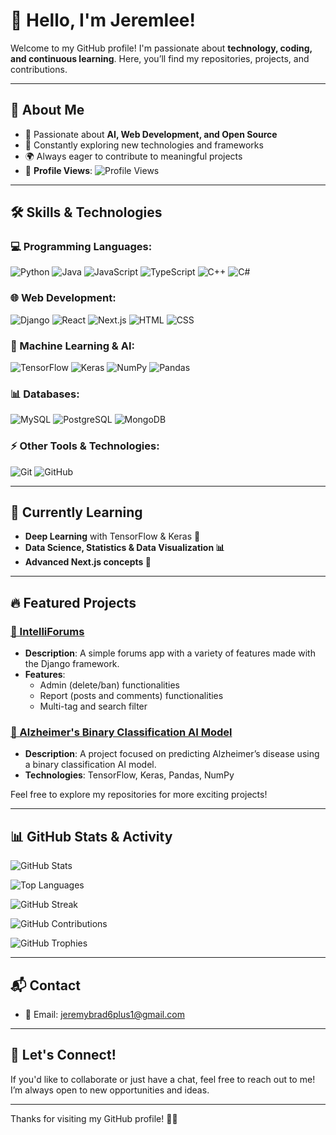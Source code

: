 # 👋 Hello, I'm Jeremlee!

Welcome to my GitHub profile! I'm passionate about **technology, coding, and continuous learning**. Here, you’ll find my repositories, projects, and contributions.

---

## 🚀 About Me

- 🎯 Passionate about **AI, Web Development, and Open Source**
- 📖 Constantly exploring new technologies and frameworks
- 🌍 Always eager to contribute to meaningful projects
- 👀 **Profile Views**: ![Profile Views](https://komarev.com/ghpvc/?username=jeremlee&color=blue)

---

## 🛠️ Skills & Technologies

### **💻 Programming Languages:**
![Python](https://img.shields.io/badge/Python-3776AB?style=for-the-badge&logo=python&logoColor=white)
![Java](https://img.shields.io/badge/Java-007396?style=for-the-badge&logo=java&logoColor=white)
![JavaScript](https://img.shields.io/badge/JavaScript-F7DF1E?style=for-the-badge&logo=javascript&logoColor=black)
![TypeScript](https://img.shields.io/badge/TypeScript-3178C6?style=for-the-badge&logo=typescript&logoColor=white)
![C++](https://img.shields.io/badge/C++-00599C?style=for-the-badge&logo=c%2B%2B&logoColor=white)
![C#](https://img.shields.io/badge/C%23-239120?style=for-the-badge&logo=csharp&logoColor=white)

### **🌐 Web Development:**
![Django](https://img.shields.io/badge/Django-092E20?style=for-the-badge&logo=django&logoColor=white)
![React](https://img.shields.io/badge/React-20232A?style=for-the-badge&logo=react&logoColor=61DAFB)
![Next.js](https://img.shields.io/badge/Next.js-000000?style=for-the-badge&logo=nextdotjs&logoColor=white)
![HTML](https://img.shields.io/badge/HTML5-E34F26?style=for-the-badge&logo=html5&logoColor=white)
![CSS](https://img.shields.io/badge/CSS3-1572B6?style=for-the-badge&logo=css3&logoColor=white)

### **🤖 Machine Learning & AI:**
![TensorFlow](https://img.shields.io/badge/TensorFlow-FF6F00?style=for-the-badge&logo=tensorflow&logoColor=white)
![Keras](https://img.shields.io/badge/Keras-D00000?style=for-the-badge&logo=keras&logoColor=white)
![NumPy](https://img.shields.io/badge/NumPy-013243?style=for-the-badge&logo=numpy&logoColor=white)
![Pandas](https://img.shields.io/badge/Pandas-150458?style=for-the-badge&logo=pandas&logoColor=white)

### **📊 Databases:**
![MySQL](https://img.shields.io/badge/MySQL-4479A1?style=for-the-badge&logo=mysql&logoColor=white)
![PostgreSQL](https://img.shields.io/badge/PostgreSQL-336791?style=for-the-badge&logo=postgresql&logoColor=white)
![MongoDB](https://img.shields.io/badge/MongoDB-47A248?style=for-the-badge&logo=mongodb&logoColor=white)

### **⚡ Other Tools & Technologies:**
![Git](https://img.shields.io/badge/Git-F05032?style=for-the-badge&logo=git&logoColor=white)
![GitHub](https://img.shields.io/badge/GitHub-181717?style=for-the-badge&logo=github&logoColor=white)

---

## 🌱 Currently Learning

- **Deep Learning** with TensorFlow & Keras 🧠
- **Data Science, Statistics & Data Visualization 📊**
- **Advanced Next.js concepts 🚀**

---

## 🔥 Featured Projects

### [📝 IntelliForums](https://github.com/Xylphy/IntelliForums)
- **Description**: A simple forums app with a variety of features made with the Django framework.
- **Features**:
  - Admin (delete/ban) functionalities
  - Report (posts and comments) functionalities
  - Multi-tag and search filter

### [🧠 Alzheimer's Binary Classification AI Model](https://github.com/jeremlee/alzheimers-classification-model)
- **Description**: A project focused on predicting Alzheimer’s disease using a binary classification AI model.
- **Technologies**: TensorFlow, Keras, Pandas, NumPy

Feel free to explore my repositories for more exciting projects!

---

## 📊 GitHub Stats & Activity

![GitHub Stats](https://github-readme-stats.vercel.app/api?username=jeremlee&show_icons=true&count_private=true&theme=tokyonight)

![Top Languages](https://github-readme-stats.vercel.app/api/top-langs/?username=jeremlee&layout=compact&theme=tokyonight)

![GitHub Streak](https://github-readme-streak-stats.herokuapp.com/?user=jeremlee&theme=tokyonight)

![GitHub Contributions](https://github-readme-activity-graph.vercel.app/graph?username=jeremlee&theme=tokyo-night)

![GitHub Trophies](https://github-profile-trophy.vercel.app/?username=jeremlee&theme=tokyonight&no-bg=true&no-frame=true)

---

## 📬 Contact

- 📧 Email: [jeremybrad6plus1@gmail.com](mailto:jeremybrad6plus1@gmail.com)

---

## 💬 Let's Connect!

If you'd like to collaborate or just have a chat, feel free to reach out to me! I’m always open to new opportunities and ideas.

---

Thanks for visiting my GitHub profile! 👨‍💻
